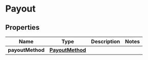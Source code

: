 
# Payout

## Properties
Name | Type | Description | Notes
------------ | ------------- | ------------- | -------------
**payoutMethod** | [**PayoutMethod**](PayoutMethod.md) |  | 



